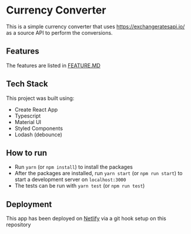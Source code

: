 # Currency Converter

This is a simple currency converter that uses https://exchangeratesapi.io/ as a source API to perform the conversions.

## Features

The features are listed in [FEATURE.MD](./FEATURE.MD)

## Tech Stack

This project was built using:

- Create React App
- Typescript
- Material UI
- Styled Components
- Lodash (debounce)

## How to run

- Run `yarn` (or `npm install`) to install the packages
- After the packages are installed, run `yarn start` (or `npm run start`) to start a development server on `localhost:3000`
- The tests can be run with `yarn test` (or `npm run test`)

## Deployment

This app has been deployed on [Netlify](https://6020654353c6bb0007e08b17--goofy-brattain-91205d.netlify.app/) via a git hook setup on this repository
